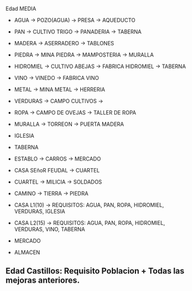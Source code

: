 Edad MEDIA
- AGUA -> POZO(AGUA) -> PRESA -> AQUEDUCTO
- PAN -> CULTIVO TRIGO -> PANADERIA -> TABERNA
- MADERA -> ASERRADERO -> TABLONES
- PIEDRA -> MINA PIEDRA -> MAMPOSTERIA -> MURALLA
- HIDROMIEL -> CULTIVO ABEJAS -> FABRICA HIDROMIEL -> TABERNA
- VINO -> VINEDO -> FABRICA VINO
- METAL -> MINA METAL -> HERRERIA
- VERDURAS -> CAMPO CULTIVOS -> 

- ROPA -> CAMPO DE OVEJAS -> TALLER DE ROPA
- MURALLA -> TORREON -> PUERTA MADERA
- IGLESIA
- TABERNA

- ESTABLO -> CARROS -> MERCADO
- CASA SEñoR FEUDAL -> CUARTEL
- CUARTEL -> MILICIA -> SOLDADOS 
- CAMINO -> TIERRA -> PIEDRA

- CASA L1(10) -> REQUISITOS: AGUA, PAN, ROPA, HIDROMIEL, VERDURAS, IGLESIA
- CASA L2(15) -> REQUISITOS: AGUA, PAN, ROPA, HIDROMIEL, VERDURAS, VINO, TABERNA

- MERCADO
- ALMACEN

Edad Castillos: Requisito Poblacion + Todas las mejoras anteriores.
- 